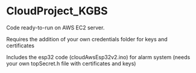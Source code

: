 # CloudProject_KGBS

Code ready-to-run on AWS EC2 server.

Requires the addition of your own credentials folder for keys and certificates

Includes the esp32 code (cloudAwsEsp32v2.ino) for alarm system (needs your own topSecret.h file with certificates and keys)

